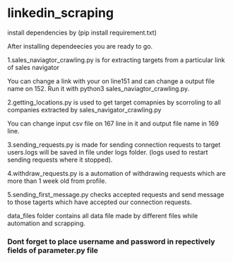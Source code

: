 # linkedin_scraping

install dependencies by (pip install requirement.txt)

After installing dependeecies you are ready to go.


1.sales_naviagtor_crawling.py is for extracting targets from a particular link of sales navigator

You can change a link with your on line151 and can change a output file name on 152. Run it with python3 sales_naviagtor_crawling.py.

2.getting_locations.py is used to get target comapnies by scorroling to all companies extracted by sales_navigator_crawling.py

You can change input csv file on 167 line in it and output file name in 169 line.

3.sending_requests.py is made for sending connection requests to target users.logs will be saved in file under logs folder. (logs used to restart sending requests where it stopped).

4.withdraw_requests.py is a automation of withdrawing requests which are more than 1 week old from profile.

5.sending_first_message.py checks accepted requests and send message to those tagerts which have accepted our connection requests.

data_files folder contains all data  file made by different files while automation and scrapping.

### Dont forget to place username and password in repectively fields of parameter.py file
